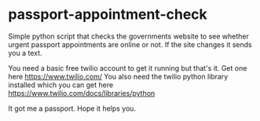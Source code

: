 # passport-appointment-check
Simple python script that checks the governments website to see whether urgent passport appointments are online or not. 
If the site changes it sends you a text.

You need a basic free twilio account to get it running but that's it. Get one here https://www.twilio.com/
You also need the twilio python library installed which you can get here https://www.twilio.com/docs/libraries/python 

It got me a passport. Hope it helps you.